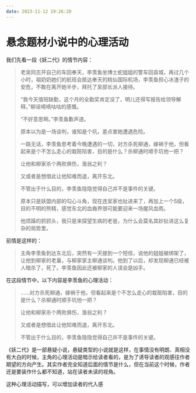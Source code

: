 ```yaml
---
date: 2023-11-12 19:26:20
---
```

# 悬念题材小说中的心理活动

我们先看一段《妖二代》的情节内容：

> 老吴同志开自己的车回奉天，李羡鱼坐博士蛇姐姐的警车回县城，再过几个小时，祖奶奶她们的航班会抵达奉天的桃仙国际机场，李羡鱼担心冰渣子的安危，不敢在离开她半步，拜托了吴部长派人接待。
>
>   “我今天值班缺勤，这个月的全勤奖肯定没了，明儿还得写报告给领导解释。”柳谣嘀嘀咕咕的感慨。
>
>   “不好意思啊。”李羡鱼歉声道。
>
>   原本以为是一场谈判，谁知是个坑，差点害她遭遇危险。
>
>   一路无话，李羡鱼思考着今晚遭遇的一切，对方杀死柳通，嫁祸于他，但看起来是个不怎么走心的栽赃陷害，目的是什么？杀柳通时顺手坑他一把？
>
>   让他和柳家杀个两败俱伤，渔翁之利？
>
>   又或者是想借此让他知难而退，离开东北。
>
>   不管出于什么目的，李羡鱼隐隐觉得自己并不是事件的关键。
>
>   原本只是妖盟内部的勾心斗角，现在连吴家也扯进来了，再加上一个S级，目的不明的熊精，感觉东北的血裔界很可能要迎来一场腥风血雨。
>
>   他烦躁的抓抓头，我只是来探望生病的老爸，为什么会莫名其妙扯进这么复杂的局势里。

前情是这样的：

> 主角李羡鱼到达东北后，突然有一天接到一个短信，说他的姐姐被绑架了，让他到柳家的老巢，与柳家家主柳通谈判。他到了以后，却发现柳通已经被人暗杀了，死了。李羡鱼因此还被柳家的人误会是凶手。

在这段情节中，以下内容是李羡鱼的心理活动：

>  ......对方杀死柳通，嫁祸于他，但看起来是个不怎么走心的栽赃陷害，目的是什么？杀柳通时顺手坑他一把？
>
>   让他和柳家杀个两败俱伤，渔翁之利？
>
>   又或者是想借此让他知难而退，离开东北。
>
>   不管出于什么目的，李羡鱼隐隐觉得自己并不是事件的关键。

《妖二代》是一部悬疑小说，悬疑类型的小说就是这样，在事情没有明朗、真相没有大白的时候，主角的心理活动是暗示给读者看的，是为了诱导读者的观感往作者期望的方向产生。其实作者完全知道后面的情节是什么，但在当前这个时候，作者还是要装作什么都不知道，站在读者未读的视角。

这种心理活动描写，可以增加读者的代入感
